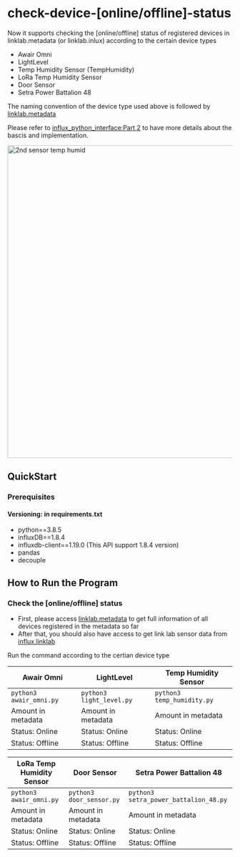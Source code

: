# check-device-[online/offline]-status

Now it supports checking the [online/offline] status of registered devices in linklab.metadata (or linklab.inlux) according to the certain device types
- Awair Omni
- LightLevel
- Temp Humidity Sensor (TempHumidity)
- LoRa Temp Humidity Sensor
- Door Sensor
- Setra Power Battalion 48

The naming convention of the device type used above is followed by [linklab.metadata](https://metadata.linklab.virginia.edu/)

Please refer to [influx_python_interface:Part 2](https://github.com/AustinFengYi/uva-linklab-influx/blob/main/influx_python_interface.ipynb) to have more details about the bascis and implementation.

<img width="700" alt="2nd sensor temp humid" src="https://github.com/AustinFengYi/uva-linklab-influx/assets/22648364/0f71cd8f-e25e-47f5-8a78-f1cc8406b9ac"> 


## QuickStart
### Prerequisites
#### Versioning: in requirements.txt
- python==3.8.5
- influxDB==1.8.4
- influxdb-client==1.19.0 (This API support 1.8.4 version)
- pandas
- decouple

## How to Run the Program 
### Check the [online/offline] status 
- First, please access [linklab.metadata](https://metadata.linklab.virginia.edu/) to get full information of all devices registered in the metadata so far
- After that, you should also have access to get link lab sensor data from [influx.linklab](https://infrastructure.linklab.virginia.edu/linklabcloud/index.html)

Run the command according to the certian device type


| Awair Omni | LightLevel | Temp Humidity Sensor |
| -------- | -------- | -------- |
| `python3 awair_omni.py`    | `python3 light_level.py`    | `python3 temp_humidity.py`     |
|Amount in metadata|Amount in metadata|Amount in metadata|
|Status: Online|Status: Online|Status: Online|
|Status: Offline|Status: Offline|Status: Offline|



| LoRa Temp Humidity Sensor | Door Sensor | Setra Power Battalion 48 |
| -------- | -------- | -------- |
| `python3 awair_omni.py`    | `python3 door_sensor.py`    | `python3 setra_power_battalion_48.py`     |
|Amount in metadata|Amount in metadata|Amount in metadata|
|Status: Online|Status: Online|Status: Online|
|Status: Offline|Status: Offline|Status: Offline|

